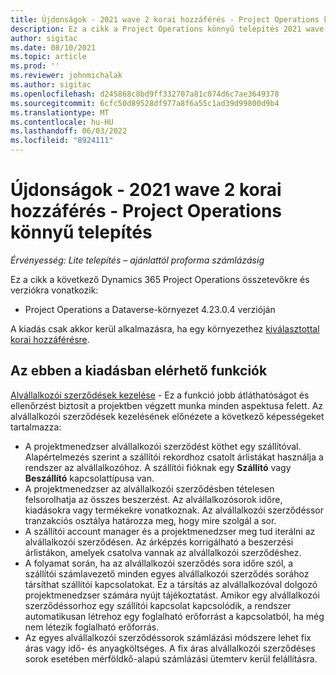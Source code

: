 ```yaml
---
title: Újdonságok - 2021 wave 2 korai hozzáférés - Project Operations könnyű telepítés
description: Ez a cikk a Project Operations könnyű telepítés 2021 wave 2 korai hozzáférésű kiadásában elérhető funkciókról nyújt tájékoztatást.
author: sigitac
ms.date: 08/10/2021
ms.topic: article
ms.prod: ''
ms.reviewer: johnmichalak
ms.author: sigitac
ms.openlocfilehash: d245868c8bd9ff332707a81c074d6c7ae3649378
ms.sourcegitcommit: 6cfc50d89528df977a8f6a55c1ad39d99800d9b4
ms.translationtype: MT
ms.contentlocale: hu-HU
ms.lasthandoff: 06/03/2022
ms.locfileid: "8924111"
---
```

# <a name="whats-new-2021-wave-2-early-access---project-operations-lite-deployment"></a>Újdonságok - 2021 wave 2 korai hozzáférés - Project Operations könnyű telepítés

_Érvényesség: Lite telepítés – ajánlattól proforma számlázásig_

Ez a cikk a következő Dynamics 365 Project Operations összetevőkre és verziókra vonatkozik:

  - Project Operations a Dataverse-környezet 4.23.0.4 verzióján

A kiadás csak akkor kerül alkalmazásra, ha egy környezethez [kiválasztottal korai hozzáférésre](/power-platform/admin/opt-in-early-access-updates#how-to-enable-early-access-updates).

## <a name="features-included-in-this-release"></a>Az ebben a kiadásban elérhető funkciók

[Alvállalkozói szerződések kezelése](/dynamics365/project-operations/pro/subcontracting/managing-subcontracts-overview) - Ez a funkció jobb átláthatóságot és ellenőrzést biztosít a projektben végzett munka minden aspektusa felett. Az alvállalkozói szerződések kezelésének előnézete a következő képességeket tartalmazza:

  - A projektmenedzser alvállalkozói szerződést köthet egy szállítóval. Alapértelmezés szerint a szállítói rekordhoz csatolt árlistákat használja a rendszer az alvállalkozóhoz. A szállítói fióknak egy **Szállító** vagy **Beszállító** kapcsolattípusa van.
  - A projektmenedzser az alvállalkozói szerződésben tételesen felsorolhatja az összes beszerzést. Az alvállalkozósorok időre, kiadásokra vagy termékekre vonatkoznak. Az alvállalkozói szerződéssor tranzakciós osztálya határozza meg, hogy mire szolgál a sor.
  - A szállítói account manager és a projektmenedzser meg tud iterálni az alvállalkozói szerződésen. Az árképzés korrigálható a beszerzési árlistákon, amelyek csatolva vannak az alvállalkozói szerződéshez.
  - A folyamat során, ha az alvállalkozói szerződés sora időre szól, a szállítói számlavezető minden egyes alvállalkozói szerződés sorához társíthat szállítói kapcsolatokat. Ez a társítás az alvállalkozóval dolgozó projektmenedzser számára nyújt tájékoztatást. Amikor egy alvállalkozói szerződéssorhoz egy szállítói kapcsolat kapcsolódik, a rendszer automatikusan létrehoz egy foglalható erőforrást a kapcsolatból, ha még nem létezik foglalható erőforrás.
  - Az egyes alvállalkozói szerződéssorok számlázási módszere lehet fix áras vagy idő- és anyagköltséges. A fix áras alvállalkozói szerződéses sorok esetében mérföldkő-alapú számlázási ütemterv kerül felállításra.
